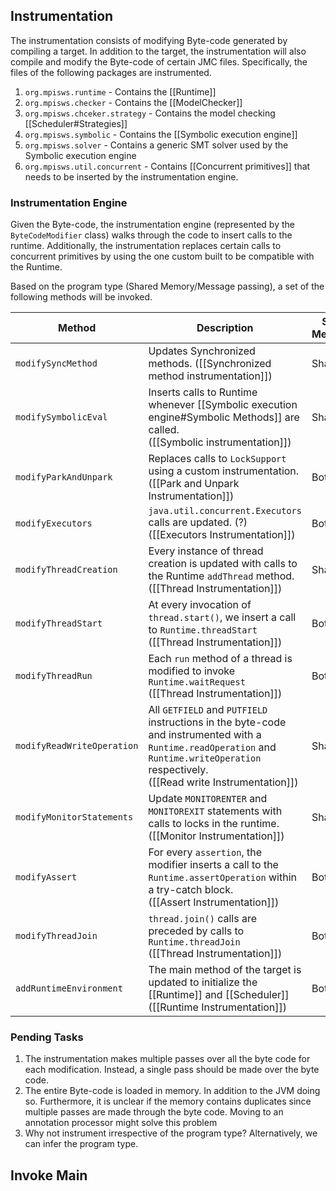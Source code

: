 ## Instrumentation

The instrumentation consists of modifying Byte-code generated by compiling a target. In addition to the target, the instrumentation will also compile and modify the Byte-code of certain JMC files. Specifically, the files of the following packages are instrumented.

1. `org.mpisws.runtime` - Contains the [[Runtime]]
2. `org.mpisws.checker` - Contains the [[ModelChecker]]
3. `org.mpisws.chceker.strategy` - Contains the model checking [[Scheduler#Strategies]]
4. `org.mpisws.symbolic` - Contains the [[Symbolic execution engine]]
5. `org.mpisws.solver` - Contains a generic SMT solver used by the Symbolic execution engine
6. `org.mpisws.util.concurrent` - Contains [[Concurrent primitives]] that needs to be inserted by the instrumentation engine.

### Instrumentation Engine

Given the Byte-code, the instrumentation engine (represented by the `ByteCodeModifier` class) walks through the code to insert calls to the runtime. Additionally, the instrumentation replaces certain calls to concurrent primitives by using the one custom built to be compatible with the Runtime.

Based on the program type (Shared Memory/Message passing), a set of the following methods will be invoked.

| Method                     | Description                                                                                                                                                                                | SharedMem/<br>MessagePassing |
| -------------------------- | ------------------------------------------------------------------------------------------------------------------------------------------------------------------------------------------ | ---------------------------- |
| `modifySyncMethod`         | Updates Synchronized methods. ([[Synchronized method instrumentation]])                                                                                                                    | SharedMem                    |
| `modifySymbolicEval`       | Inserts calls to Runtime whenever [[Symbolic execution engine#Symbolic Methods]] are called.<br>([[Symbolic instrumentation]])                                                             | SharedMem                    |
| `modifyParkAndUnpark`      | Replaces calls to `LockSupport` using a custom instrumentation.<br>([[Park and Unpark Instrumentation]])                                                                                   | Both                         |
| `modifyExecutors`          | `java.util.concurrent.Executors` calls are updated. (?) ([[Executors Instrumentation]])                                                                                                    | Both                         |
| `modifyThreadCreation`     | Every instance of thread creation is updated with calls to the Runtime `addThread` method.<br>([[Thread Instrumentation]])                                                                 | SharedMem                    |
| `modifyThreadStart`        | At every invocation of `thread.start()`, we insert a call to `Runtime.threadStart`<br>([[Thread Instrumentation]])                                                                         | Both                         |
| `modifyThreadRun`          | Each `run` method of a thread is modified to invoke `Runtime.waitRequest`<br>([[Thread Instrumentation]])                                                                                  | Both                         |
| `modifyReadWriteOperation` | All `GETFIELD` and `PUTFIELD` instructions in the byte-code and instrumented with a `Runtime.readOperation` and `Runtime.writeOperation` respectively.<br>([[Read write Instrumentation]]) | SharedMem                    |
| `modifyMonitorStatements`  | Update `MONITORENTER` and `MONITOREXIT` statements with calls to locks in the runtime.<br>([[Monitor Instrumentation]])                                                                    | SharedMem                    |
| `modifyAssert`             | For every `assertion`, the modifier inserts a call to the `Runtime.assertOperation` within a try-catch block.<br>([[Assert Instrumentation]])                                              | Both                         |
| `modifyThreadJoin`         | `thread.join()` calls are preceded by calls to `Runtime.threadJoin`<br>([[Thread Instrumentation]])                                                                                        | Both                         |
| `addRuntimeEnvironment`    | The main method of the target is updated to initialize the [[Runtime]] and [[Scheduler]]<br>([[Runtime Instrumentation]])                                                                  | Both                         |

### Pending Tasks

1. The instrumentation makes multiple passes over all the byte code for each modification. Instead, a single pass should be made over the byte code. 
2. The entire Byte-code is loaded in memory. In addition to the JVM doing so. Furthermore, it is unclear if the memory contains duplicates since multiple passes are made through the byte code. Moving to an annotation processor might solve this problem
3. Why not instrument irrespective of the program type? Alternatively, we can infer the program type.

## Invoke Main